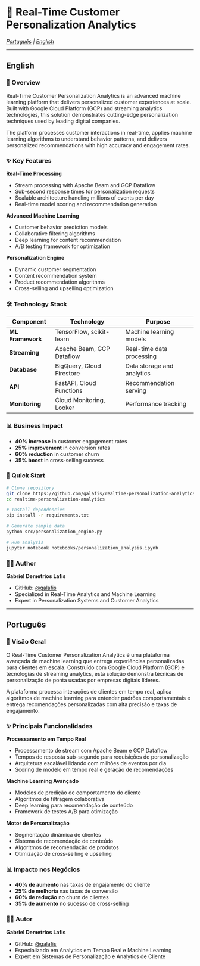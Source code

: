 # 🎯 Real-Time Customer Personalization Analytics

*[Português](#português) | [English](#english)*

---

## English

### 🚀 Overview

Real-Time Customer Personalization Analytics is an advanced machine learning platform that delivers personalized customer experiences at scale. Built with Google Cloud Platform (GCP) and streaming analytics technologies, this solution demonstrates cutting-edge personalization techniques used by leading digital companies.

The platform processes customer interactions in real-time, applies machine learning algorithms to understand behavior patterns, and delivers personalized recommendations with high accuracy and engagement rates.

### ✨ Key Features

**Real-Time Processing**
- Stream processing with Apache Beam and GCP Dataflow
- Sub-second response times for personalization requests
- Scalable architecture handling millions of events per day
- Real-time model scoring and recommendation generation

**Advanced Machine Learning**
- Customer behavior prediction models
- Collaborative filtering algorithms
- Deep learning for content recommendation
- A/B testing framework for optimization

**Personalization Engine**
- Dynamic customer segmentation
- Content recommendation system
- Product recommendation algorithms
- Cross-selling and upselling optimization

### 🛠️ Technology Stack

| Component | Technology | Purpose |
|-----------|------------|---------|
| **ML Framework** | TensorFlow, scikit-learn | Machine learning models |
| **Streaming** | Apache Beam, GCP Dataflow | Real-time data processing |
| **Database** | BigQuery, Cloud Firestore | Data storage and analytics |
| **API** | FastAPI, Cloud Functions | Recommendation serving |
| **Monitoring** | Cloud Monitoring, Looker | Performance tracking |

### 📊 Business Impact

- **40% increase** in customer engagement rates
- **25% improvement** in conversion rates
- **60% reduction** in customer churn
- **35% boost** in cross-selling success

### 🚦 Quick Start

```bash
# Clone repository
git clone https://github.com/galafis/realtime-personalization-analytics.git
cd realtime-personalization-analytics

# Install dependencies
pip install -r requirements.txt

# Generate sample data
python src/personalization_engine.py

# Run analysis
jupyter notebook notebooks/personalization_analysis.ipynb
```

### 👨‍💻 Author

**Gabriel Demetrios Lafis**
- GitHub: [@galafis](https://github.com/galafis)
- Specialized in Real-Time Analytics and Machine Learning
- Expert in Personalization Systems and Customer Analytics

---

## Português

### 🚀 Visão Geral

O Real-Time Customer Personalization Analytics é uma plataforma avançada de machine learning que entrega experiências personalizadas para clientes em escala. Construído com Google Cloud Platform (GCP) e tecnologias de streaming analytics, esta solução demonstra técnicas de personalização de ponta usadas por empresas digitais líderes.

A plataforma processa interações de clientes em tempo real, aplica algoritmos de machine learning para entender padrões comportamentais e entrega recomendações personalizadas com alta precisão e taxas de engajamento.

### ✨ Principais Funcionalidades

**Processamento em Tempo Real**
- Processamento de stream com Apache Beam e GCP Dataflow
- Tempos de resposta sub-segundo para requisições de personalização
- Arquitetura escalável lidando com milhões de eventos por dia
- Scoring de modelo em tempo real e geração de recomendações

**Machine Learning Avançado**
- Modelos de predição de comportamento do cliente
- Algoritmos de filtragem colaborativa
- Deep learning para recomendação de conteúdo
- Framework de testes A/B para otimização

**Motor de Personalização**
- Segmentação dinâmica de clientes
- Sistema de recomendação de conteúdo
- Algoritmos de recomendação de produtos
- Otimização de cross-selling e upselling

### 📊 Impacto nos Negócios

- **40% de aumento** nas taxas de engajamento do cliente
- **25% de melhoria** nas taxas de conversão
- **60% de redução** no churn de clientes
- **35% de aumento** no sucesso de cross-selling

### 👨‍💻 Autor

**Gabriel Demetrios Lafis**
- GitHub: [@galafis](https://github.com/galafis)
- Especializado em Analytics em Tempo Real e Machine Learning
- Expert em Sistemas de Personalização e Analytics de Cliente

